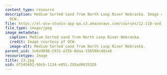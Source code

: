 ```yaml
---
content_type: resource
description: Medium Sorted sand from North Loop River Nebraska. Image courtesy of
  OCW.
file: https://ol-ocw-studio-app-qa.s3.amazonaws.com/courses/12-110-sedimentary-geology-fall-2004/df54560290cb1134e051295ad0635329_23.jpg
file_type: image/jpeg
image_metadata:
  caption: Medium Sorted sand from North Loop River Nebraska.
  credit: Image courtesy of OCW.
  image-alt: Medium Sorted sand from North Loop River Nebraska.
parent_uid: 1e6e9890-5931-e35b-0daa-156596c40ce6
resourcetype: Image
title: 23.jpg
uid: df545602-90cb-1134-e051-295ad0635329
---
```

